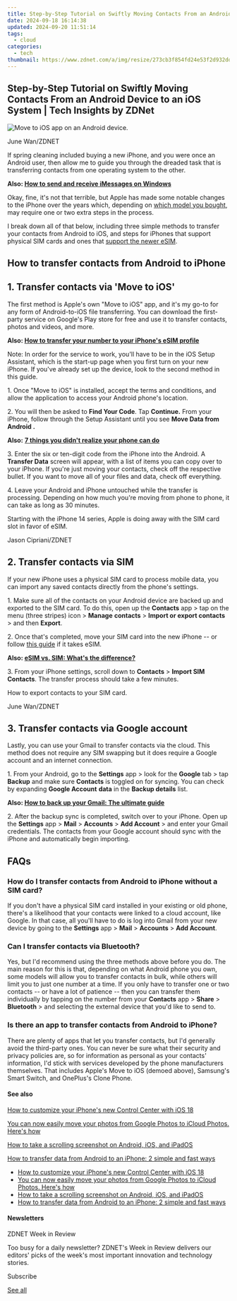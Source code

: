 ```yaml
---
title: Step-by-Step Tutorial on Swiftly Moving Contacts From an Android Device to an iOS System | Tech Insights by ZDNet
date: 2024-09-18 16:14:38
updated: 2024-09-20 11:51:14
tags:
  - cloud
categories:
  - tech
thumbnail: https://www.zdnet.com/a/img/resize/273cb3f854fd24e53f2d932dd7f7effd24f5dd4b/2022/09/20/b18296be-8519-4e42-9206-0978073d87aa/img-0361.jpg?width=278&height=156&fit=crop&auto=webp
---
```


## Step-by-Step Tutorial on Swiftly Moving Contacts From an Android Device to an iOS System | Tech Insights by ZDNet

![Move to iOS app on an Android device.](https://www.zdnet.com/a/img/resize/2cf02eaaf71622d6ee8375dc945ea865be33640a/2022/09/20/b18296be-8519-4e42-9206-0978073d87aa/img-0361.jpg?auto=webp&width=1280)

June Wan/ZDNET

If spring cleaning included buying a new iPhone, and you were once an Android user, then allow me to guide you through the dreaded task that is transferring contacts from one operating system to the other.

**Also: [How to send and receive iMessages on Windows](https://www.zdnet.com/article/how-to-send-and-receive-imessages-on-windows/)**

Okay, fine, it's not that terrible, but Apple has made some notable changes to the iPhone over the years which, depending on [which model you bought](https://www.zdnet.com/article/best-iphone/), may require one or two extra steps in the process. 

I break down all of that below, including three simple methods to transfer your contacts from Android to iOS, and steps for iPhones that support physical SIM cards and ones that [support the newer eSIM](https://www.zdnet.com/article/esim-vs-sim-whats-the-difference/).

## How to transfer contacts from Android to iPhone

## 1\. Transfer contacts via 'Move to iOS'

The first method is Apple's own "Move to iOS" app, and it's my go-to for any form of Android-to-iOS file transferring. You can download the first-party service on Google's Play store for free and use it to transfer contacts, photos and videos, and more.

**Also: [How to transfer your number to your iPhone's eSIM profile](https://www.zdnet.com/article/iphone-14-esim-how-to-transfer-your-phone-number-to-apples-newest-iphone/)**

Note: In order for the service to work, you'll have to be in the iOS Setup Assistant, which is the start-up page when you first turn on your new iPhone. If you've already set up the device, look to the second method in this guide.

1\. Once "Move to iOS" is installed, accept the terms and conditions, and allow the application to access your Android phone's location. 

2\. You will then be asked to **Find Your Code**. Tap **Continue.** From your iPhone, follow through the Setup Assistant until you see **Move Data from Android** _**.**_ 

**Also:** [**7 things you didn't realize your phone can do**](https://www.zdnet.com/article/seven-things-you-didnt-realize-your-phone-can-do/)

3\. Enter the six or ten-digit code from the iPhone into the Android. A **Transfer Data** screen will appear, with a list of items you can copy over to your iPhone. If you're just moving your contacts, check off the respective bullet. If you want to move all of your files and data, check off everything.

4\. Leave your Android and iPhone untouched while the transfer is processing. Depending on how much you're moving from phone to phone, it can take as long as 30 minutes. 

Starting with the iPhone 14 series, Apple is doing away with the SIM card slot in favor of eSIM.

Jason Cipriani/ZDNET

## 2\. Transfer contacts via SIM

If your new iPhone uses a physical SIM card to process mobile data, you can import any saved contacts directly from the phone's settings.

1\. Make sure all of the contacts on your Android device are backed up and exported to the SIM card. To do this, open up the **Contacts** app > tap on the menu (three stripes) icon > **Manage** **contacts** \> **Import or export contacts** \> and then **Export**.

2\. Once that's completed, move your SIM card into the new iPhone -- or follow [this guide](https://www.zdnet.com/article/iphone-14-esim-how-to-transfer-your-phone-number-to-apples-newest-iphone/) if it takes eSIM. 

**Also: [eSIM vs. SIM: What's the difference?](https://www.zdnet.com/article/esim-vs-sim-whats-the-difference/)**

3\. From your iPhone settings, scroll down to **Contacts** \> **Import SIM Contacts**. The transfer process should take a few minutes.

How to export contacts to your SIM card.

June Wan/ZDNET

## 3\. Transfer contacts via Google account

Lastly, you can use your Gmail to transfer contacts via the cloud. This method does not require any SIM swapping but it does require a Google account and an internet connection.

1\. From your Android, go to the **Settings** app > look for the **Google** tab > tap **Backup** and make sure **Contacts** is toggled on for syncing. You can check by expanding **Google Account** **data** in the **Backup details** list. 

**Also: [How to back up your Gmail: The ultimate guide](https://www.zdnet.com/article/ultimate-guide-to-gmail-back-up/)**

2\. After the backup sync is completed, switch over to your iPhone. Open up the **Settings** app > **Mail** \> **Accounts** \> **Add Account** \> and enter your Gmail credentials. The contacts from your Google account should sync with the iPhone and automatically begin importing.

## FAQs

### How do I transfer contacts from Android to iPhone without a SIM card?

If you don't have a physical SIM card installed in your existing or old phone, there's a likelihood that your contacts were linked to a cloud account, like Google. In that case, all you'll have to do is log into Gmail from your new device by going to the **Settings** app > **Mail** \> **Accounts** \> **Add Account**. 

### Can I transfer contacts via Bluetooth?

Yes, but I'd recommend using the three methods above before you do. The main reason for this is that, depending on what Android phone you own, some models will allow you to transfer contacts in bulk, while others will limit you to just one number at a time. If you only have to transfer one or two contacts -- or have a lot of patience -- then you can transfer them individually by tapping on the number from your **Contacts** app > **Share** \> **Bluetooth** \> and selecting the external device that you'd like to send to.

### Is there an app to transfer contacts from Android to iPhone?

There are plenty of apps that let you transfer contacts, but I'd generally avoid the third-party ones. You can never be sure what their security and privacy policies are, so for information as personal as your contacts' information, I'd stick with services developed by the phone manufacturers themselves. That includes Apple's Move to iOS (demoed above), Samsung's Smart Switch, and OnePlus's Clone Phone.

#### See also

[How to customize your iPhone's new Control Center with iOS 18](https://www.zdnet.com/article/how-to-customize-your-iphones-new-control-center-with-ios-18/ "How to customize your iPhone's new Control Center with iOS 18")

[You can now easily move your photos from Google Photos to iCloud Photos. Here's how](https://www.zdnet.com/article/you-can-now-easily-move-your-photos-from-google-photos-to-icloud-photos-heres-how/ "You can now easily move your photos from Google Photos to iCloud Photos. Here's how")

[How to take a scrolling screenshot on Android, iOS, and iPadOS](https://www.zdnet.com/article/how-to-take-a-scrolling-screenshot-on-android-ios-and-ipados/ "How to take a scrolling screenshot on Android, iOS, and iPadOS")

[How to transfer data from Android to an iPhone: 2 simple and fast ways](https://www.zdnet.com/article/how-to-transfer-data-from-android-to-an-iphone/ "How to transfer data from Android to an iPhone: 2 simple and fast ways")

* [How to customize your iPhone's new Control Center with iOS 18](https://www.zdnet.com/article/how-to-customize-your-iphones-new-control-center-with-ios-18/ "How to customize your iPhone's new Control Center with iOS 18")
* [You can now easily move your photos from Google Photos to iCloud Photos. Here's how](https://www.zdnet.com/article/you-can-now-easily-move-your-photos-from-google-photos-to-icloud-photos-heres-how/ "You can now easily move your photos from Google Photos to iCloud Photos. Here's how")
* [How to take a scrolling screenshot on Android, iOS, and iPadOS](https://www.zdnet.com/article/how-to-take-a-scrolling-screenshot-on-android-ios-and-ipados/ "How to take a scrolling screenshot on Android, iOS, and iPadOS")
* [How to transfer data from Android to an iPhone: 2 simple and fast ways](https://www.zdnet.com/article/how-to-transfer-data-from-android-to-an-iphone/ "How to transfer data from Android to an iPhone: 2 simple and fast ways")

#### Newsletters

ZDNET Week in Review

Too busy for a daily newsletter? ZDNET's Week in Review delivers our editors' picks of the week's most important innovation and technology stories.

 Subscribe

[See all](https://www.zdnet.com/newsletters/)

<ins class="adsbygoogle"
     style="display:block"
     data-ad-format="autorelaxed"
     data-ad-client="ca-pub-7571918770474297"
     data-ad-slot="1223367746"></ins>



<ins class="adsbygoogle"
     style="display:block"
     data-ad-client="ca-pub-7571918770474297"
     data-ad-slot="8358498916"
     data-ad-format="auto"
     data-full-width-responsive="true"></ins>
